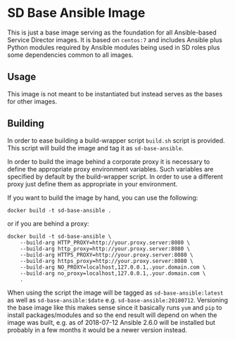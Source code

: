 SD Base Ansible Image
=====================

This is just a base image serving as the foundation for all Ansible-based Service Director images. It is based on `centos:7` and includes Ansible plus Python modules required by Ansible modules being used in SD roles plus some dependencies common to all images.

Usage
-----

This image is not meant to be instantiated but instead serves as the bases for other images.

Building
--------

In order to ease building a build-wrapper script `build.sh` script is provided. This script will build the image and tag it as `sd-base-ansible`.

In order to build the image behind a corporate proxy it is necessary to define the appropriate proxy environment variables. Such variables are specified by default by the build-wrapper script. In order to use a different proxy just define them as appropriate in your environment.

If you want to build the image by hand, you can use the following:

    docker build -t sd-base-ansible .

or if you are behind a proxy:

    docker build -t sd-base-ansible \
        --build-arg HTTP_PROXY=http://your.proxy.server:8080 \
        --build-arg http_proxy=http://your.proxy.server:8080 \
        --build-arg HTTPS_PROXY=http://your.proxy.server:8080 \
        --build-arg https_proxy=http://your.proxy.server:8080 \
        --build-arg NO_PROXY=localhost,127.0.0.1,.your.domain.com \
        --build-arg no_proxy=localhost,127.0.0.1,.your.domain.com \
        .

When using the script the image will be tagged as `sd-base-ansible:latest` as well as `sd-base-ansible:$date` e.g. `sd-base-ansible:20180712`. Versioning the base image like this makes sense since it basically runs `yum` and `pip` to install packages/modules and so the end result will depend on when the image was built, e.g. as of 2018-07-12 Ansible 2.6.0 will be installed but probably in a few months it would be a newer version instead.
